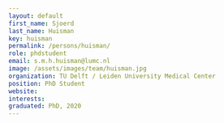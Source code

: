```yaml
---
layout: default
first_name: Sjoerd
last_name: Huisman
key: huisman
permalink: /persons/huisman/
role: phdstudent
email: s.m.h.huisman@lumc.nl
image: /assets/images/team/huisman.jpg
organization: TU Delft / Leiden University Medical Center
position: PhD Student
website:
interests:
graduated: PhD, 2020
---
```

